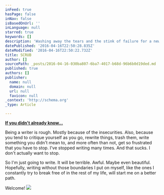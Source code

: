 ```yaml
---
inFeed: true
hasPage: false
inNav: false
isBasedOnUrl: ''
inLanguage: null
starred: true
keywords: []
description: 'Washing away the tears and the stink of failure for a new beginning!'
datePublished: '2016-04-16T22:50:28.835Z'
dateModified: '2016-04-16T22:50:22.732Z'
title: SCRUB
author: []
sourcePath: _posts/2016-04-16-030ba807-6ba7-4017-b68d-96b6b0d19ded.md
published: true
authors: []
publisher:
  name: null
  domain: null
  url: null
  favicon: null
_context: 'http://schema.org'
_type: Article

---
```

[**If you didn't already know...**][0]

Being a writer is rough. Mostly because of the insecurities. Also, because you tend to critique yourself as you go, rewrite things, trash them, write something you didn't mean to, and more often than not, get so frustrated that you have to stop. I've stopped writing many times. And that sucks. I don't actually want to stop.

So I'm just going to write. It will be terrible. Awful. Maybe even beautiful. Hopefully, writing without those boundaries I put on myself, like the ones I constantly try to break free of in the rest of my life, will start me on a better path.

Welcome!
![](https://the-grid-user-content.s3-us-west-2.amazonaws.com/8c83c86a-8c9b-488f-92e7-dd7d0e48f6f3.jpg)

[0]: https://app.thegrid.io/posts/273399ce-cca4-4047-b4f1-d981271f2530/null
